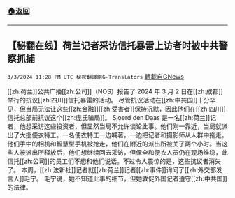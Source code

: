 ###  [:house:返回](README.md)
---


## 【秘翻在线】荷兰记者采访信托暴雷上访者时被中共警察抓捕
`3/3/2024 11:28 PM UTC 秘密翻譯組G-Translators` [轉載自GNews](https://gnews.org/articles/2361639)

[[zh:荷兰]]公共广播[[zh:公司]]（NOS）报告了 2024 年 3 月 2 日在[[zh:成都]]举行的抗议[[zh:四川]]信托暴雷的活动。
尽管抗议活动在[[zh:中共国]]十分罕见，但当局无法让这些[[zh:金融]][[zh:受害者]]保持沉默，因此他们在[[zh:四川]]信托总部前抗议这个[[zh:庞氏骗局]]。 
Sjoerd den Daas 是一名[[zh:荷兰]]记者，他想采访这些投资者，但显然当局不允许谈论此事。他们刚一靠近，当局就派出了大批便衣特工。一名便衣特工一边喊著，一边把记者和摄影师从人群中拖走。他们手中的相机和智慧型手机被抢走，他们在附近的派出所被关了两个小时。当这些人被派出所释放后，他们想继续回去采访，但保全和便衣人员仍在现场维稳，此信托[[zh:公司]]的员工们不想和他们说话。不过令人震惊的是，这些抗议者消失了。
本周，[[zh:法新社]]记者就[[zh:荷兰]]记者[[zh:事件]]询问了[[zh:外交部发言人]]毛宁。
毛宁说，她不知道此事的细节，但她敦促外国记者遵守[[zh:中共国]]的法律。
